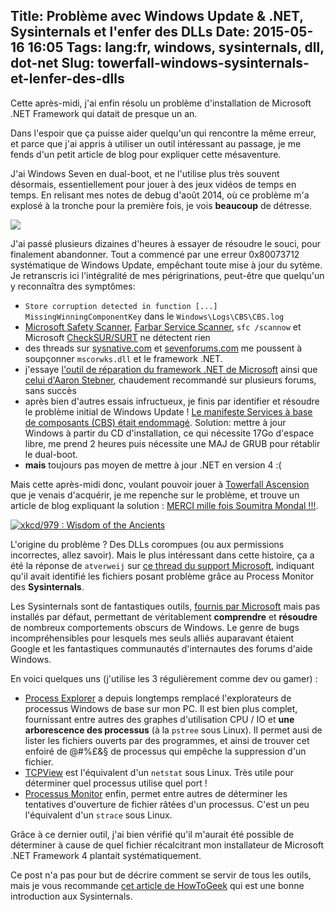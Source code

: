 Title: Problème avec Windows Update & .NET, Sysinternals et l'enfer des DLLs
Date: 2015-05-16 16:05
Tags: lang:fr, windows, sysinternals, dll, dot-net
Slug: towerfall-windows-sysinternals-et-lenfer-des-dlls
---
Cette après-midi, j'ai enfin résolu un problème d'installation de Microsoft .NET Framework qui datait de presque un an.

Dans l'espoir que ça puisse aider quelqu'un qui rencontre la même erreur, et parce que j'ai appris à utiliser un outil intéressant au passage, je me fends d'un petit article de blog pour expliquer cette mésaventure.

J'ai Windows Seven en dual-boot, et ne l'utilise plus très souvent désormais, essentiellement pour jouer à des jeux vidéos de temps en temps.
En relisant mes notes de debug d'août 2014, où ce problème m'a explosé à la tronche pour la première fois, je vois **beaucoup** de détresse.

<img src="images/wwcb/computer-smash-Mark-Wahlberg-angry.gif">

J'ai passé plusieurs dizaines d'heures à essayer de résoudre le souci, pour finalement abandonner.
Tout a commencé par une erreur 0x80073712 systématique de Windows Update, empêchant toute mise à jour du sytème. Je retranscris ici l'intégralité de mes périgrinations, peut-être que quelqu'un y reconnaîtra des symptômes:

- `Store corruption detected in function [...] MissingWinningComponentKey` dans le `Windows\Logs\CBS\CBS.log`
- [Microsoft Safety Scanner](http://www.microsoft.com/security/scanner/en-us/default.aspx), [Farbar Service Scanner](http://www.bleepingcomputer.com/download/farbar-service-scanner/dl/62), `sfc /scannow` et Microsoft [CheckSUR/SURT](https://www.microsoft.com/en-us/download/details.aspx?id=20858) ne détectent rien
- des threads sur [sysnative.com](http://www.sysnative.com) et [sevenforums.com](http://www.sevenforums.com) me poussent à soupçonner `mscorwks.dll` et le framework .NET.
- j'essaye [l'outil de réparation du framework .NET de Microsoft](http://support.microsoft.com/kb/2698555) ainsi que [celui d'Aaron Stebner](http://blogs.msdn.com/b/astebner/archive/2008/10/13/8999004.aspx), chaudement recommandé sur plusieurs forums, sans succès
- après bien d'autres essais infructueux, je finis par identifier et résoudre le problème initial de Windows Update ! [Le manifeste Services à base de composants (CBS) était endommagé](http://support.microsoft.com/kb/957310/fr). Solution: mettre à jour Windows à partir du CD d'installation, ce qui nécessite 17Go d'espace libre, me prend 2 heures puis nécessite une MAJ de GRUB pour rétablir le dual-boot.
- **mais** toujours pas moyen de mettre à jour .NET en version 4 :(

Mais cette après-midi donc, voulant pouvoir jouer à [Towerfall Ascension](http://store.steampowered.com/app/251470) que je venais d'acquérir, je me repenche sur le problème, et trouve un article de blog expliquant la solution : [MERCI mille fois Soumitra Mondal !!!](http://blogs.msdn.com/b/vsnetsetup/archive/2013/09/30/error-25003-error-occurred-while-initializing-fusion.aspx).

<a href="https://xkcd.com/979/"><img src="http://imgs.xkcd.com/comics/wisdom_of_the_ancients.png" title="xkcd/979 : Wisdom of the Ancients"></a>

L'origine du problème ? Des DLLs corompues (ou aux permissions incorrectes, allez savoir).
Mais le plus intéressant dans cette histoire, ça a été la réponse de `atverweij` sur [ce thread du support Microsoft](https://social.msdn.microsoft.com/Forums/vstudio/en-US/ae70d0f8-2dcb-4ff5-9d9f-94efd30455c3/incorrect-function-during-install-of-net-40-on-windows-2008-x64-sp2), indiquant qu'il avait identifié les fichiers posant problème grâce au Process Monitor des **Sysinternals**.

Les Sysinternals sont de fantastiques outils, [fournis par Microsoft](https://technet.microsoft.com/en-us/sysinternals/bb545021.aspx) mais pas installés par défaut, permettant de véritablement **comprendre** et **résoudre** de nombreux comportements obscurs de Windows. Le genre de bugs incompréhensibles pour lesquels mes seuls alliés auparavant étaient Google et les fantastiques communautés d'internautes des forums d'aide Windows.

En voici quelques uns (j'utilise les 3 régulièrement comme dev ou gamer) :

- [Process Explorer](https://technet.microsoft.com/en-us/sysinternals/bb896653) a depuis longtemps remplacé l'explorateurs de processus Windows de base sur mon PC. Il est bien plus complet, fournissant entre autres des graphes d'utilisation CPU / IO et **une arborescence des processus** (à la `pstree` sous Linux). Il permet ausi de lister les fichiers ouverts par des programmes, et ainsi de trouver cet enfoiré de @#%£&§ de processus qui empêche la suppression d'un fichier.
- [TCPView](https://technet.microsoft.com/en-us/sysinternals/bb897437) est l'équivalent d'un `netstat` sous Linux. Très utile pour déterminer quel processus utilise quel port !
- [Processus Monitor](https://technet.microsoft.com/en-us/sysinternals/bb896645) enfin, permet entre autres de déterminer les tentatives d'ouverture de fichier râtées d'un processus. C'est un peu l'équivalent d'un `strace` sous Linux.

Grâce à ce dernier outil, j'ai bien vérifié qu'il m'aurait été possible de déterminer à cause de quel fichier récalcitrant mon installateur de Microsoft .NET Framework 4 plantait systématiquement.

Ce post n'a pas pour but de décrire comment se servir de tous les outils, mais je vous recommande [cet article de HowToGeek](http://www.howtogeek.com/school/sysinternals-pro/lesson1/) qui est une bonne introduction aux Sysinternals.
